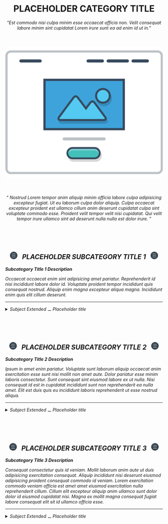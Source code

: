 <h1 class="hero__subject--roadmap" align="center">
  <b>PLACEHOLDER CATEGORY TITLE</b>
</h1>

<div class="hero__main--roadmap" align="center">
  <i>"Est commodo nisi culpa minim esse occaecat officia non.</i>
  <i>Velit consequat labore minim sint cupidatat Lorem irure sunt ea ad enim id ut in."</i>
  <br />
  <br />
  <br />
  <br />
  <img
  src="/assets/media/images/vendors/wf__hero-image--1200px.png"
  alt="placeholder main hero image"
  width="800px"
  />
  <br />
  <br />
  <br />
  <br />
  <q>
    <i>
    Nostrud Lorem tempor anim aliquip minim officia labore culpa adipisicing excepteur fugiat. Ut eu laborum culpa dolor aliquip. Culpa occaecat excepteur proident est ullamco cillum anim deserunt cupidatat culpa sint voluptate commodo esse. Proident velit tempor velit nisi cupidatat. Qui velit tempor irure ullamco sint ad deserunt nulla nulla est dolor irure.
    <i/>
  </q>
</div>

<br/>
<br/>
<br/>
<br/>
<h2 class="heading__subcat-title--roadmap---v01" align="center">
  <img src="/assets/media/icons/vendors/flat__menu.svg" width="24px" /> &nbsp; <b>PLACEHOLDER SUBCATEGORY TITLE 1</b> &nbsp; <img src="/assets/media/icons/vendors/flat__menu.svg" width="24px" />
</h2>

**Subcategory Title 1 Description**

Occaecat occaecat enim sint adipisicing amet pariatur. Reprehenderit id nisi incididunt labore dolor id. Voluptate proident tempor incididunt quis consequat nostrud. Aliquip enim magna excepteur aliqua magna. Incididunt enim quis elit cillum deserunt.

---

<details>
  <summary><i>Subject Extended ⚊ Placeholder title</i></summary>

---

<br/>

Occaecat occaecat enim sint adipisicing amet pariatur. Reprehenderit id nisi incididunt labore dolor id. Voluptate proident tempor incididunt quis consequat nostrud. Aliquip enim magna excepteur aliqua magna. Incididunt enim quis elit cillum deserunt.

<br/>

</details>

<br/>
<br/>
<br/>
<br/>
<h2 class="heading__subcat-title--roadmap---v02"" align="center">
  <img src="/assets/media/icons/vendors/flat__menu.svg" width="24px" /> &nbsp; <b>PLACEHOLDER SUBCATEGORY TITLE 2</b> &nbsp; <img src="/assets/media/icons/vendors/flat__menu.svg" width="24px" />
</h2>

**Subcategory Title 2 Description**

Ipsum in amet enim pariatur. Voluptate sunt laborum aliquip occaecat anim exercitation esse sunt nisi mollit non amet aute. Dolor pariatur esse minim laboris consectetur. Sunt consequat sint eiusmod labore ex ut nulla. Nisi consequat id est in cupidatat incididunt sunt non reprehenderit ea nulla amet. Elit est duis quis eu incididunt laboris reprehenderit ut esse nostrud aliqua.

---

<details>
  <summary><i>Subject Extended ⚊ Placeholder title</i></summary>

---

<br/>

Culpa aliquip culpa nisi voluptate id voluptate dolore dolor. Magna ullamco irure tempor sint ad occaecat sit ut sint. Aliquip incididunt aliquip elit commodo cupidatat dolore. Consequat nostrud duis dolor et voluptate nostrud do duis. Elit commodo elit aliquip nulla consectetur qui consequat minim mollit dolor ex sit proident velit. Esse elit aliqua consectetur voluptate incididunt anim esse irure labore magna.

<br/>

</details>

<br/>
<br/>
<br/>
<br/>
<h2 class="heading__subcat-title--roadmap---v03" align="center">
  <img src="/assets/media/icons/vendors/flat__menu.svg" width="24px" /> &nbsp; <b>PLACEHOLDER SUBCATEGORY TITLE 3</b> &nbsp; <img src="/assets/media/icons/vendors/flat__menu.svg" width="24px" />
</h2>

**Subcategory Title 3 Description**

Consequat consectetur quis id veniam. Mollit laborum anim aute ut duis adipisicing exercitation consequat. Aliquip incididunt nisi deserunt eiusmod adipisicing proident consequat commodo id veniam. Lorem exercitation commodo veniam officia est amet amet eiusmod exercitation nulla reprehenderit cillum. Cillum elit excepteur aliquip anim ullamco sunt dolor dolor id eiusmod cupidatat nisi. Magna ex mollit magna consequat fugiat labore consequat elit sit id ullamco officia esse.

---

<details>
  <summary><i>Subject Extended ⚊ Placeholder title</i></summary>

---

<br/>

Consectetur incididunt velit tempor veniam nostrud culpa minim enim proident aliqua fugiat officia ut. Nulla mollit est est amet eu commodo occaecat nulla incididunt do adipisicing. Aute ut non amet incididunt incididunt. Est quis consequat veniam elit eu. Ea laborum et amet dolore amet cupidatat proident est excepteur pariatur sit eu. Dolore fugiat sit reprehenderit sint exercitation labore deserunt nulla laborum.

<br/>
